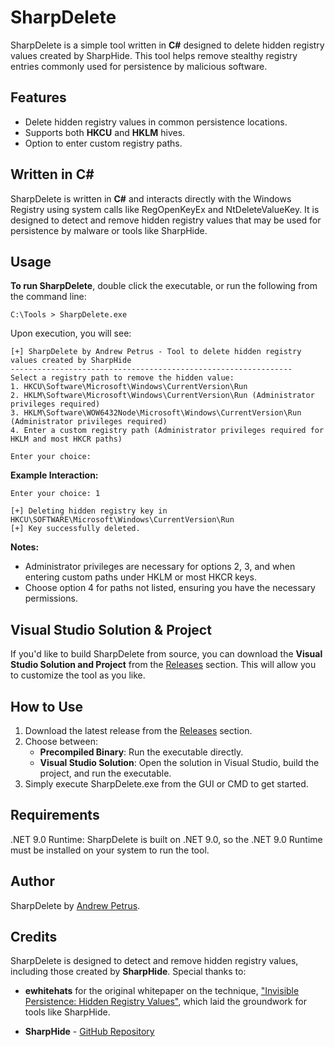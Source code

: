 # SharpDelete

SharpDelete is a simple tool written in **C#** designed to delete hidden registry values created by SharpHide. This tool helps remove stealthy registry entries commonly used for persistence by malicious software.

## Features

- Delete hidden registry values in common persistence locations.
- Supports both **HKCU** and **HKLM** hives.
- Option to enter custom registry paths.

## Written in C#

SharpDelete is written in **C#** and interacts directly with the Windows Registry using system calls like RegOpenKeyEx and NtDeleteValueKey. It is designed to detect and remove hidden registry values that may be used for persistence by malware or tools like SharpHide.

## Usage

**To run SharpDelete**, double click the executable, or run the following from the command line:

```plaintext
C:\Tools > SharpDelete.exe
```

Upon execution, you will see:

```plaintext
[+] SharpDelete by Andrew Petrus - Tool to delete hidden registry values created by SharpHide
---------------------------------------------------------------
Select a registry path to remove the hidden value:
1. HKCU\Software\Microsoft\Windows\CurrentVersion\Run
2. HKLM\Software\Microsoft\Windows\CurrentVersion\Run (Administrator privileges required)
3. HKLM\Software\WOW6432Node\Microsoft\Windows\CurrentVersion\Run (Administrator privileges required)
4. Enter a custom registry path (Administrator privileges required for HKLM and most HKCR paths)

Enter your choice: 
```

**Example Interaction:**

```
Enter your choice: 1

[+] Deleting hidden registry key in HKCU\SOFTWARE\Microsoft\Windows\CurrentVersion\Run
[+] Key successfully deleted.
```

**Notes:**
* Administrator privileges are necessary for options 2, 3, and when entering custom paths under HKLM or most HKCR keys.
* Choose option 4 for paths not listed, ensuring you have the necessary permissions.

## Visual Studio Solution & Project
If you'd like to build SharpDelete from source, you can download the **Visual Studio Solution and Project** from the [Releases](https://github.com/andrew-petrus/SharpDelete/releases) section. This will allow you to customize the tool as you like.

## How to Use
1. Download the latest release from the [Releases](https://github.com/andrew-petrus/SharpDelete/releases) section.
2. Choose between:
    - **Precompiled Binary**: Run the executable directly.
    - **Visual Studio Solution**: Open the solution in Visual Studio, build the project, and run the executable.
3. Simply execute SharpDelete.exe from the GUI or CMD to get started.

## Requirements
.NET 9.0 Runtime: SharpDelete is built on .NET 9.0, so the .NET 9.0 Runtime must be installed on your system to run the tool.

## Author
SharpDelete by [Andrew Petrus](https://au.linkedin.com/in/andrew-petrus-b1131918b).

## Credits
SharpDelete is designed to detect and remove hidden registry values, including those created by **SharpHide**. Special thanks to:

- **ewhitehats** for the original whitepaper on the technique, ["Invisible Persistence: Hidden Registry Values"](https://github.com/ewhitehats/InvisiblePersistence/blob/master/InvisibleRegValues_Whitepaper.pdf), which laid the groundwork for tools like SharpHide.

- **SharpHide** - [GitHub Repository](https://github.com/outflanknl/SharpHide)
